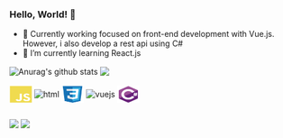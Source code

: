 ### Hello, World! 👋

- 🔭 Currently working focused on front-end development with Vue.js. However, i also develop a rest api using C#
- 🌱 I’m currently learning React.js

<div style="display: inline_block">
  <img align="center" src="https://github-readme-stats.vercel.app/api?username=fidelissjr&show_icons=true&include_all_commits=true&theme=discord_old_blurple&hide_border=true" alt="Anurag's github stats" /> 
<img align="center" src="https://github-readme-stats.vercel.app/api/top-langs/?username=fidelissjr&layout=compact&theme=discord_old_blurple&hide_border=true" /> 
</div>

<div style="display: inline_block"><br>
  <img title="JavaScript" align="center" alt="js" height="30" width="40" src="https://raw.githubusercontent.com/devicons/devicon/master/icons/javascript/javascript-plain.svg">
  <img align="center" title="HTML" alt="html" height="30" width="40" src="https://cdn.jsdelivr.net/gh/devicons/devicon/icons/html5/html5-original.svg">
  <img align="center" alt="css" title="CSS" height="30" width="40" src="https://raw.githubusercontent.com/devicons/devicon/master/icons/css3/css3-original.svg">
  <img align="center" title="Vue.js" alt="vuejs" height="30" width="40" src="https://cdn.jsdelivr.net/gh/devicons/devicon/icons/vuejs/vuejs-original.svg"> 
  <img align="center" alt="csharp" title="Csharp" height="30" width="40" src="https://raw.githubusercontent.com/devicons/devicon/master/icons/csharp/csharp-original.svg">
</div>

##

<div> 
  <a href="https://instagram.com/andrefidelis_" target="_blank"><img src="https://img.shields.io/badge/Instagram-E4405F?style=for-the-badge&logo=instagram&logoColor=white" target="_blank"></a>
  <a href="https://www.linkedin.com/in/andre-fidelis/" target="_blank"><img src="https://img.shields.io/badge/LinkedIn-0077B5?style=for-the-badge&logo=linkedin&logoColor=white" target="_blank"></a>
</div>



